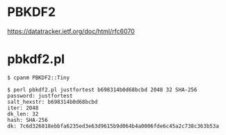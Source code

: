 # PBKDF2

https://datatracker.ietf.org/doc/html/rfc6070


# pbkdf2.pl 

    $ cpanm PBKDF2::Tiny

    $ perl pbkdf2.pl justfortest b698314b0d68bcbd 2048 32 SHA-256
    password: justfortest
    salt_hexstr: b698314b0d68bcbd
    iter: 2048
    dk_len: 32
    hash: SHA-256
    dk: 7c6d326818ebbfa6235ed3e63d9615b9d064b4a0006fde6c45a2c738c363b53a

